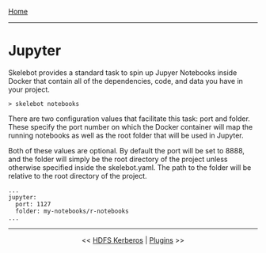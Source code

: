 [Home](index.md)

---

# Jupyter

Skelebot provides a standard task to spin up Jupyer Notebooks inside Docker that contain all of the dependencies, code, and data you have in your
project.

```
> skelebot notebooks
```

There are two configuration values that facilitate this task: port and folder. These specify the port number on which the Docker container will map the running notebooks as well as the root folder that will be used in Jupyter.

Both of these values are optional. By default the port will be set to 8888, and the folder will simply be the root directory of the project unless otherwise specified inside the skelebot.yaml. The path to the folder will be relative to the root directory of the project.

```
...
jupyter:
  port: 1127
  folder: my-notebooks/r-notebooks
...
```

---

<center><< <a href="hdfs-kerberos.html">HDFS Kerberos</a>  |  <a href="plugins.html">Plugins</a> >></center>
